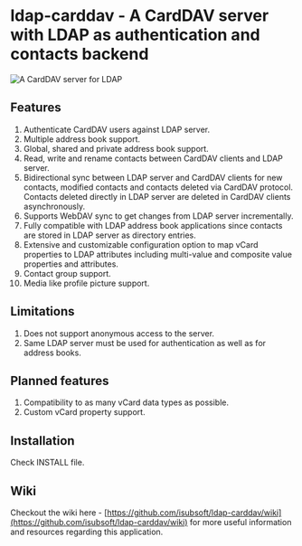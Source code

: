 # ldap-carddav - A CardDAV server with LDAP as authentication and contacts backend

![A CardDAV server for LDAP](https://github.com/user-attachments/assets/e7d0f02a-bfd1-489f-b8a8-e0aef168c035)

## Features

1. Authenticate CardDAV users against LDAP server.
2. Multiple address book support.
3. Global, shared and private address book support.
4. Read, write and rename contacts between CardDAV clients and LDAP server.
5. Bidirectional sync between LDAP server and CardDAV clients for new contacts, modified contacts and contacts deleted via CardDAV protocol. Contacts deleted directly in LDAP server are deleted in CardDAV clients asynchronously.
6. Supports WebDAV sync to get changes from LDAP server incrementally.
7. Fully compatible with LDAP address book applications since contacts are stored in LDAP server as directory entries.
8. Extensive and customizable configuration option to map vCard properties to LDAP attributes including multi-value and composite value properties and attributes.
9. Contact group support.
10. Media like profile picture support.

## Limitations

1. Does not support anonymous access to the server.
2. Same LDAP server must be used for authentication as well as for address books.

## Planned features

1. Compatibility to as many vCard data types as possible.
2. Custom vCard property support.

## Installation

Check INSTALL file.

## Wiki

Checkout the wiki here - [https://github.com/isubsoft/ldap-carddav/wiki](https://github.com/isubsoft/ldap-carddav/wiki) for more useful information and resources regarding this application.
